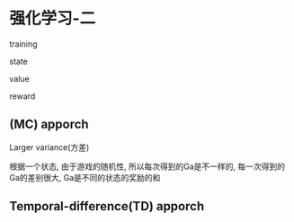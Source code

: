 # 强化学习-二

training

state

value

reward

## (MC) apporch

Larger variance(方差)

根据一个状态, 由于游戏的随机性, 所以每次得到的Ga是不一样的, 每一次得到的Ga的差别很大, Ga是不同的状态的奖励的和

## Temporal-difference(TD) apporch

